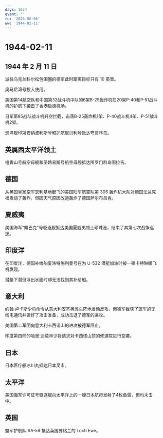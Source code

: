 ```yaml
---
days: 1624
event: ''
ru: '2026-08-06'
ww: '1944-02-11'
---
```


# 1944-02-11

## 1944 年 2 月 11 日

派往乌克兰科尔松包围圈的德军此时距离目标只有 10 英里。

奥马尼湾号投入使用。

美国第14航空队和中国第32战斗机中队的6架B-25轰炸机在20架P-40和P-51战斗机的护航下袭击了香港启德机场。

日军第85战队战斗机升空拦截，击落B-25轰炸机1架、P-40战斗机4架、P-51战斗机2架。

巡洋舰印第安纳波利斯号和护航舰贝利号抵达夸贾林岛。

## 英属西太平洋领土

檀香山号航空母舰和圣路易斯号航空母舰抵达所罗门群岛图拉吉。

## 德国

从英国皇家空军瑟利基地起飞的美国陆军航空队第 306
轰炸机大队对德国法兰克福发动了轰炸，但因天气原因改道轰炸了德国萨尔布吕肯。

## 夏威夷

美国海军"鳍巴克"号驱逐舰抵达美国夏威夷领土珍珠港，结束了其第七次战争巡逻。

## 印度洋

在印度洋，德国补给船夏洛特施利曼号在为 U-532
潜艇加油时被一架卡特琳娜飞机发现。

潜艇下潜但浮出水面时却无法找到其补给船。

## 意大利

约翰·卢卡斯少将命令从意大利安齐奥滩头阵地发动反攻，但德军截获了盟军的无线电通讯并做好了攻击准备，成功击退了德军的进攻。

美国第二军团向意大利卡西诺山的进攻被德军阻止。

印度第四师的哈里·迪莫林少将请求对卡西诺山顶的修道院进行空袭。

## 日本

日本医疗船冰川丸抵达日本吴市。

## 太平洋

美国海军许可证号驱逐舰向太平洋上的一艘日本航母发射了4枚鱼雷，但均未击中。

## 英国

盟军护航队 RA-56 抵达英国苏格兰的 Loch Ewe。